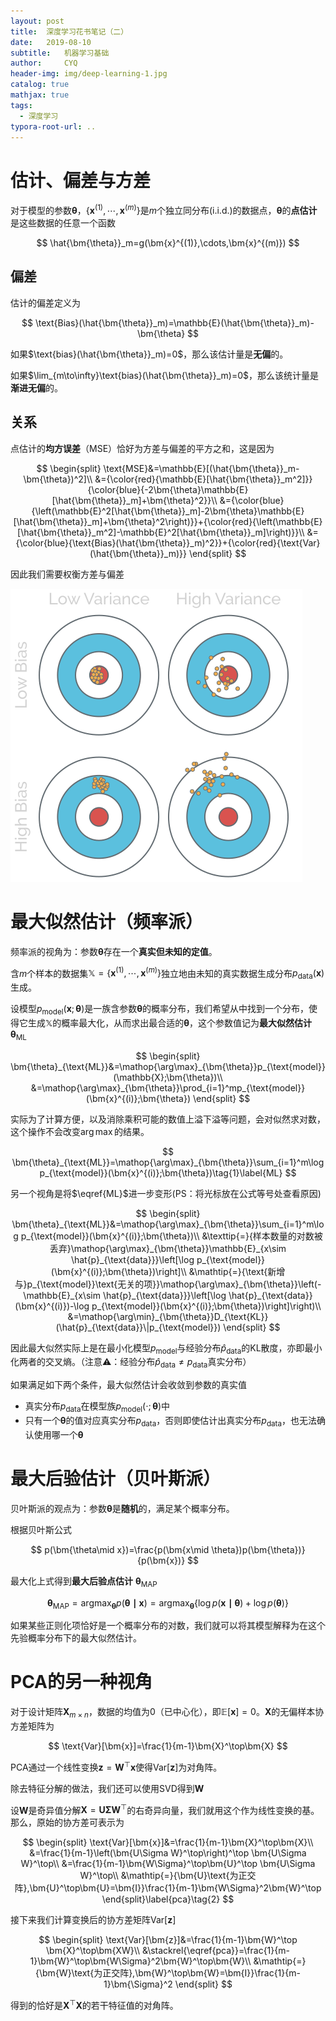 ```yaml
---
layout: post
title:  深度学习花书笔记（二）
date:   2019-08-10 
subtitle:   机器学习基础
author:     CYQ
header-img: img/deep-learning-1.jpg
catalog: true
mathjax: true
tags:
  - 深度学习
typora-root-url: ..
---
```


$$
\newcommand{\bm}[1]{\boldsymbol{#1}}
$$

# 估计、偏差与方差

对于模型的参数$\bm{\theta}$，$\lbrace\bm{x}^{(1)},\cdots,\bm{x}^{(m)}\rbrace$是$m$个独立同分布(i.i.d.)的数据点，$\bm{\theta}$的**点估计**是这些数据的任意一个函数

$$
\hat{\bm{\theta}}_m=g(\bm{x}^{(1)},\cdots,\bm{x}^{(m)})
$$

## 偏差

估计的偏差定义为

$$
\text{Bias}(\hat{\bm{\theta}}_m)=\mathbb{E}(\hat{\bm{\theta}}_m)-\bm{\theta}
$$

如果$\text{bias}(\hat{\bm{\theta}}_m)=0$，那么该估计量是**无偏**的。

如果$\lim_{m\to\infty}\text{bias}(\hat{\bm{\theta}}_m)=0$，那么该统计量是**渐进无偏**的。

## 关系

点估计的**均方误差**（MSE）恰好为方差与偏差的平方之和，这是因为

$$
\begin{split}
\text{MSE}&=\mathbb{E}[(\hat{\bm{\theta}}_m-\bm{\theta})^2]\\
&={\color{red}{\mathbb{E}[\hat{\bm{\theta}}_m^2]}}{\color{blue}{-2\bm{\theta}\mathbb{E}[\hat{\bm{\theta}}_m]+\bm{\theta}^2}}\\
&={\color{blue}{\left(\mathbb{E}^2[\hat{\bm{\theta}}_m]-2\bm{\theta}\mathbb{E}[\hat{\bm{\theta}}_m]+\bm{\theta}^2\right)}}+{\color{red}{\left(\mathbb{E}[\hat{\bm{\theta}}_m^2]-\mathbb{E}^2[\hat{\bm{\theta}}_m]\right)}}\\
&={\color{blue}{\text{Bias}(\hat{\bm{\theta}}_m)^2}}+{\color{red}{\text{Var}(\hat{\bm{\theta}}_m)}}
\end{split}
$$

因此我们需要权衡方差与偏差

![bias-var](/img/bias-var.svg)

# 最大似然估计（频率派）

频率派的视角为：参数$\bm{\theta}$存在一个**真实但未知的定值**。

含$m$个样本的数据集$\mathbb{X}=\lbrace\bm{x}^{(1)},\cdots,\bm{x}^{(m)}\rbrace$独立地由未知的真实数据生成分布$p_{\text{data}}(\bm{x})$生成。

设模型$p_{\text{model}}(\bm{x};\bm{\theta})$是一族含参数$\bm{\theta}$的概率分布，我们希望从中找到一个分布，使得它生成$\mathbb{X}$的概率最大化，从而求出最合适的$\bm{\theta}$，这个参数值记为**最大似然估计** $\bm{\theta}_{\text{ML}}$

$$
\begin{split}
\bm{\theta}_{\text{ML}}&=\mathop{\arg\max}_{\bm{\theta}}p_{\text{model}}(\mathbb{X};\bm{\theta})\\
&=\mathop{\arg\max}_{\bm{\theta}}\prod_{i=1}^mp_{\text{model}}(\bm{x}^{(i)};\bm{\theta})
\end{split}
$$

实际为了计算方便，以及消除乘积可能的数值上溢下溢等问题，会对似然求对数，这个操作不会改变$\arg\max$的结果。

$$
\bm{\theta}_{\text{ML}}=\mathop{\arg\max}_{\bm{\theta}}\sum_{i=1}^m\log p_{\text{model}}(\bm{x}^{(i)};\bm{\theta})\tag{1}\label{ML}
$$

另一个视角是将$\eqref{ML}$进一步变形(PS：将光标放在公式等号处查看原因)

$$
\begin{split}
\bm{\theta}_{\text{ML}}&=\mathop{\arg\max}_{\bm{\theta}}\sum_{i=1}^m\log p_{\text{model}}(\bm{x}^{(i)};\bm{\theta})\\
&\texttip{=}{样本数量的对数被丢弃}\mathop{\arg\max}_{\bm{\theta}}\mathbb{E}_{x\sim \hat{p}_{\text{data}}}\left[\log p_{\text{model}}(\bm{x}^{(i)};\bm{\theta})\right]\\
&\mathtip{=}{\text{新增与}p_{\text{model}}\text{无关的项}}\mathop{\arg\max}_{\bm{\theta}}\left(-\mathbb{E}_{x\sim \hat{p}_{\text{data}}}\left[\log \hat{p}_{\text{data}}(\bm{x}^{(i)})-\log p_{\text{model}}(\bm{x}^{(i)};\bm{\theta})\right]\right)\\
&=\mathop{\arg\min}_{\bm{\theta}}D_{\text{KL}}(\hat{p}_{\text{data}}\|p_{\text{model}})
\end{split}
$$

因此最大似然实际上是在最小化模型$p_ {\text{model}}$与经验分布$\hat{p}_ {\text{data}}$的KL散度，亦即最小化两者的交叉熵。（注意:warning:：经验分布$\hat{p}_ {\text{data}}\neq p_ {\text{data}}$真实分布）

如果满足如下两个条件，最大似然估计会收敛到参数的真实值

- 真实分布$p_{\text{data}}$在模型族$p_{\text{model}}(\cdot;\bm{\theta})$中
- 只有一个$\bm{\theta}$的值对应真实分布$p_{\text{data}}$，否则即使估计出真实分布$p_{\text{data}}$，也无法确认使用哪一个$\bm{\theta}$

# 最大后验估计（贝叶斯派）

贝叶斯派的观点为：参数$\bm{\theta}$是**随机**的，满足某个概率分布。

根据贝叶斯公式

$$
p(\bm{\theta\mid x})=\frac{p(\bm{x\mid \theta})p(\bm{\theta})}{p(\bm{x})}
$$

最大化上式得到**最大后验点估计** $\bm{\theta}_{\text{MAP}}$

$$
\bm{\theta}_{\text{MAP}}=\mathop{\arg\max}_{\bm{\theta}}p(\bm{\theta\mid x})=\mathop{\arg\max}_{\bm{\theta}}\left\{\log p(\bm{x\mid \theta})+\log p(\bm{\theta})\right\}
$$

如果某些正则化项恰好是一个概率分布的对数，我们就可以将其模型解释为在这个先验概率分布下的最大似然估计。

# PCA的另一种视角

对于设计矩阵$\bm{X}_{m\times n}$，数据的均值为0（已中心化），即$\mathbb{E}[\bm{x}]=0$。$\bm{X}$的无偏样本协方差矩阵为

$$
\text{Var}[\bm{x}]=\frac{1}{m-1}\bm{X}^\top\bm{X}
$$

PCA通过一个线性变换$\bm{z}=\bm{W}^\top\bm{x}$使得$\text{Var}[\bm{z}]$为对角阵。

除去特征分解的做法，我们还可以使用SVD得到$\bm{W}$

设$\bm{W}$是奇异值分解$\bm{X}=\bm{U\Sigma W}^\top$的右奇异向量，我们就用这个作为线性变换的基。那么，原始的协方差可表示为

$$
\begin{split}
\text{Var}[\bm{x}]&=\frac{1}{m-1}\bm{X}^\top\bm{X}\\
&=\frac{1}{m-1}\left(\bm{U\Sigma W}^\top\right)^\top \bm{U\Sigma W}^\top\\
&=\frac{1}{m-1}\bm{W\Sigma}^\top\bm{U}^\top \bm{U\Sigma W}^\top\\
&\mathtip{=}{\bm{U}\text{为正交阵},\bm{U}^\top\bm{U}=\bm{I}}\frac{1}{m-1}\bm{W\Sigma}^2\bm{W}^\top
\end{split}\label{pca}\tag{2}
$$

接下来我们计算变换后的协方差矩阵$\text{Var}[\bm{z}]$

$$
\begin{split}
\text{Var}[\bm{z}]&=\frac{1}{m-1}\bm{W}^\top \bm{X}^\top\bm{XW}\\
&\stackrel{\eqref{pca}}=\frac{1}{m-1}\bm{W}^\top\bm{W\Sigma}^2\bm{W}^\top\bm{W}\\
&\mathtip{=}{\bm{W}\text{为正交阵},\bm{W}^\top\bm{W}=\bm{I}}\frac{1}{m-1}\bm{\Sigma}^2
\end{split}
$$

得到的恰好是$\bm{X}^\top\bm{X}$的若干特征值的对角阵。

